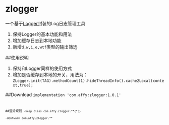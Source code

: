 # zlogger
一个基于<a href="https://github.com/orhanobut/logger">Logger</a>封装的Log日志管理工具
<ol>
<li>保持Logger的基本功能和用法</li>
<li>增加缓存日志到本地功能</li>
<li>新增<code>d,w,i,e,wtf</code>类型的输出筛选</li>
</ol>

##使用说明
<ol>
<li>保持和Logger同样的使用方式</li>
<li>增加是否缓存到本地的开关，用法为：
<code>ZLogger.init(TAG).methodCount(1).hideThreadInfo().cache2Local(context,true);</code>
</li>
</ol>

##Download
<code>implementation 'com.affy:zlogger:1.0.1'<code>

##混淆规则
<code>-keep class com.affy.zlogger.\*\*{\*;}</code><br/>
 <code>-dontwarn com.affy.zlogger.\*\*</code>